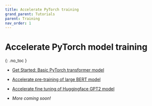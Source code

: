 ```yaml
---
title: Accelerate PyTorch training
grand_parent: Tutorials
parent: Training
nav_order: 1
---
```

# Accelerate PyTorch model training
{: .no_toc }

* [Get Started: Basic PyTorch transformer model](https://github.com/microsoft/onnxruntime-training-examples/blob/master/orttrainer/getting-started)

* [Accelerate pre-training of large BERT model](https://github.com/microsoft/onnxruntime-training-examples/blob/master/orttrainer/nvidia-bert)

* [Accelerate fine tuning of Huggingface GPT2 model](https://github.com/microsoft/onnxruntime-training-examples/tree/master/orttrainer/huggingface-gpt2)

* *More coming soon!*
